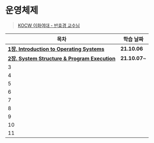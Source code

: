 # 운영체제

> [KOCW 이화여대 - 반효경 교수님](http://kocw.net/home/search/kemView.do?kemId=1046323)

| **목차**                                                  | 학습 날짜     |
| --------------------------------------------------------- | ------------- |
| **[1장. Introduction to Operating Systems](./1장.md)**    | **21.10.06**  |
| **[2장. System Structure & Program Execution](./2장.md)** | **21.10.07**~ |
| 3                                                         |               |
| 4                                                         |               |
| 5                                                         |               |
| 6                                                         |               |
| 7                                                         |               |
| 8                                                         |               |
| 9                                                         |               |
| 10                                                        |               |
| 11                                                        |               |

